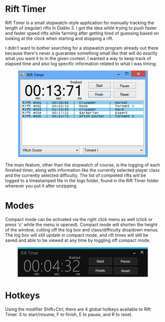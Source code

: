 # Rift Timer

Rift Timer is a small stopwatch-style application for manually tracking
the length of (regular) rifts in Diablo 3. I got the idea while trying to
push faster and faster speed rifts while farming after getting tired of
guessing based on looking at the clock when starting and stopping a rift.

I didn't want to bother searching for a stopwatch program already out there
because there's never a guarantee something small like that will do exactly
what you want it to in the given context. I wanted a way to keep track of
elapsed time and also log specific information related to what I was timing.

<p align="center"><img src="_res/example.png"/></p>

The main feature, other than the stopwatch of course, is the logging of each
finished timer, along with information like the currently selected player
class and the currently selected difficulty. The list of completed rifts will
be logged to a timestamped file in the logs folder, found in the Rift Timer
folder wherever you put it after unzipping.

# Modes

Compact mode can be activated via the right click menu as well (click or press 'c'
while the menu is opened). Compact mode will shorten the height of the 
window, cutting off the log box and class/difficulty dropdown menus. The log
box will still update in compact mode, and rift times will still be saved 
and able to be viewed at any time by toggling off compact mode.

<p align="center"><img src="_res/example4.png"/></p>

# Hotkeys

Using the modifier Shift+Ctrl, there are 4 global hotkeys available to Rift Timer.
S to start/resume, F to finish, E to pause, and R to reset.
